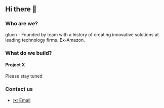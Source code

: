 ## Hi there 👋

### Who are we?
glucn - Founded by team with a history of creating innovative solutions at leading technology firms. Ex-Amazon.

### What do we build?

#### Project X
Please stay tuned

### Contact us

- [✉️ Email](mailto:dev@glucn.com)



